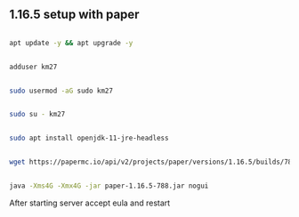 ## 1.16.5 setup with paper

```bash

apt update -y && apt upgrade -y

```

```bash

adduser km27

```

```bash

sudo usermod -aG sudo km27

```

```bash

sudo su - km27

```

```bash

sudo apt install openjdk-11-jre-headless

```

```bash

wget https://papermc.io/api/v2/projects/paper/versions/1.16.5/builds/788/downloads/paper-1.16.5-788.jar

```

```bash

java -Xms4G -Xmx4G -jar paper-1.16.5-788.jar nogui

```

  

After starting server accept eula and restart